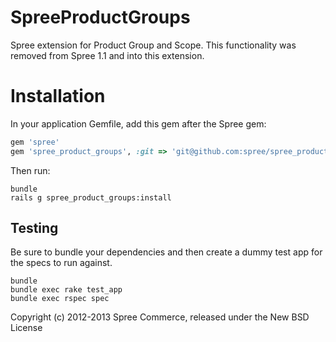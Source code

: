 SpreeProductGroups
==================

Spree extension for Product Group and Scope. This functionality was removed from Spree 1.1 and into this extension.

Installation
============

In your application Gemfile, add this gem after the Spree gem:

```ruby
gem 'spree'
gem 'spree_product_groups', :git => 'git@github.com:spree/spree_product_groups.git'
```

Then run:

```shell
bundle
rails g spree_product_groups:install
```

Testing
-------

Be sure to bundle your dependencies and then create a dummy test app for the specs to run against.

```shell
bundle
bundle exec rake test_app
bundle exec rspec spec
```

Copyright (c) 2012-2013 Spree Commerce, released under the New BSD License
